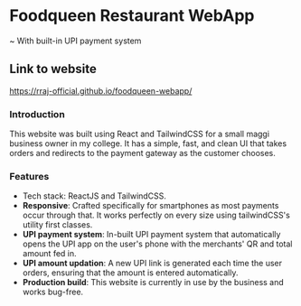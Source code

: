 # Foodqueen Restaurant WebApp
~ With built-in UPI payment system

## Link to website
https://rraj-official.github.io/foodqueen-webapp/


### Introduction
This website was built using React and TailwindCSS for a small maggi business owner in my college. It has a simple, fast, and clean UI that takes orders and redirects to the payment gateway as the customer chooses. 

### Features
+ Tech stack: ReactJS and TailwindCSS.
+ **Responsive**: Crafted specifically for smartphones as most payments occur through that. It works perfectly on every size using tailwindCSS's utility first classes.
+ **UPI payment system**: In-built UPI payment system that automatically opens the UPI app on the user's phone with the merchants' QR and total amount fed in.
+ **UPI amount updation**: A new UPI link is generated each time the user orders, ensuring that the amount is entered automatically.
+ **Production build**: This website is currently in use by the business and works bug-free.
